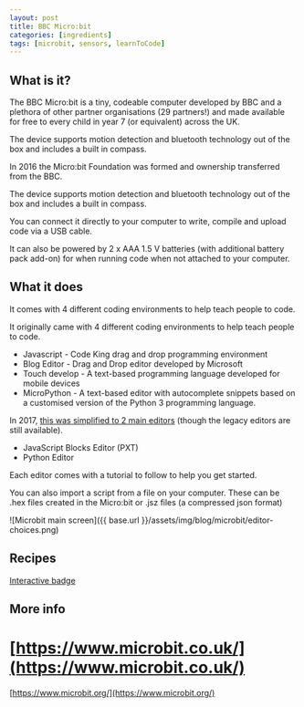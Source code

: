 ```yaml
---
layout: post
title: BBC Micro:bit
categories: [ingredients]
tags: [microbit, sensors, learnToCode]
---
```


## What is it?

The BBC Micro:bit is a tiny, codeable computer developed by BBC and a plethora of other partner organisations (29 partners!) and made available for free to every child in year 7 (or equivalent) across the UK.

The device supports motion detection and bluetooth technology out of the box and includes a built in compass.

In 2016 the Micro:bit Foundation was formed and ownership transferred from the BBC.

The device supports motion detection and bluetooth technology out of the box and includes a built in compass.
<!--more-->

You can connect it directly to your computer to write, compile and upload code via a USB cable.

It can also be powered by 2 x AAA 1.5 V batteries (with additional battery pack add-on) for when running code when not attached to your computer.


## What it does
 It comes with 4 different coding environments to help teach people to code.

It originally came with 4 different coding environments to help teach people to code.

- Javascript - Code King drag and drop programming environment
- Blog Editor - Drag and Drop editor developed by Microsoft
- Touch develop - A text-based programming language developed for mobile devices
- MicroPython -  A text-based editor with autocomplete snippets based on a customised version of the Python 3 programming language.

In 2017, [this was simplified to 2 main editors](https://support.microbit.org/support/solutions/articles/19000050402-code-editors-what-s-changing-and-when-) (though the legacy editors are still available).

- JavaScript Blocks Editor (PXT)
- Python Editor

Each editor comes with a tutorial to follow to help you get started.

You can also import a script from a file on your computer. These can be .hex files created in the Micro:bit or .jsz files (a compressed json format)


![Microbit main screen]({{ base.url }}/assets/img/blog/microbit/editor-choices.png)


## Recipes
[Interactive badge](https://www.codeclubprojects.org/en-GB/microbit/interactive-badge/)

## More info

[https://www.microbit.co.uk/](https://www.microbit.co.uk/)
=======
[https://www.microbit.org/](https://www.microbit.org/)

